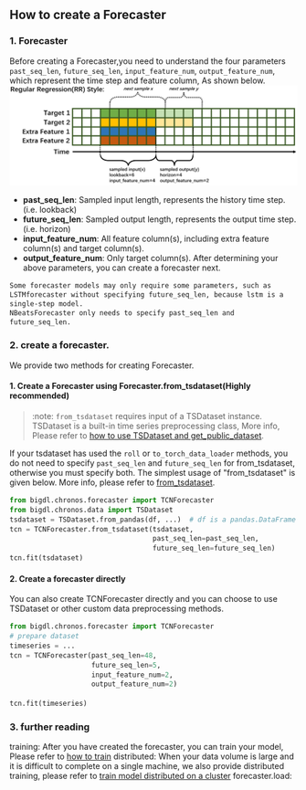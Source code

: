 ## How to create a Forecaster
### 1. Forecaster
Before creating a Forecaster,you need to understand the four parameters `past_seq_len`, `future_seq_len`, `input_feature_num`, `output_feature_num`, which represent the time step and feature column, As shown below.
![](../Image/forecast-RR.png "time series")
 * **past_seq_len**: Sampled input length, represents the history time step. (i.e. lookback)
 * **future_seq_len**: Sampled output length, represents the output time step.(i.e. horizon)
 * **input_feature_num**: All feature column(s), including extra feature column(s) and target column(s).
 * **output_feature_num**: Only target column(s).
After determining your above parameters, you can create a forecaster next.
```note
Some forecaster models may only require some parameters, such as
LSTMforecaster without specifying future_seq_len, because lstm is a single-step model.
NBeatsForecaster only needs to specify past_seq_len and future_seq_len.
```

### 2. create a forecaster.
 We provide two methods for creating Forecaster.
 #### 1. Create a Forecaster using Forecaster.from_tsdataset(Highly recommended)
 > :note: `from_tsdataset` requires input of a TSDataset instance. TSDataset is a built-in time series preprocessing class, More info, Please refer to [how to use TSDataset and get_public_dataset](xxxx).
 
 If your tsdataset has used the `roll` or `to_torch_data_loader` methods,
 you do not need to specify `past_seq_len` and `future_seq_len` for from_tsdataset, otherwise you must specify both.
 The simplest usage of "from_tsdataset" is given below. More info, please refer to [from_tsdataset](xxxx).
 ```python
 from bigdl.chronos.forecaster import TCNForecaster
 from bigdl.chronos.data import TSDataset
 tsdataset = TSDataset.from_pandas(df, ...)  # df is a pandas.DataFrame
 tcn = TCNForecaster.from_tsdataset(tsdataset,
                                    past_seq_len=past_seq_len,
                                    future_seq_len=future_seq_len)
 tcn.fit(tsdataset)
 ```

 #### 2. Create a forecaster directly
 You can also create TCNForecaster directly and you can choose to use TSDataset or other custom data preprocessing methods.
 ```python
 from bigdl.chronos.forecaster import TCNForecaster
 # prepare dataset
 timeseries = ...
 tcn = TCNForecaster(past_seq_len=48,
                     future_seq_len=5,
                     input_feature_num=2,
                     output_feature_num=2)
 
 tcn.fit(timeseries)
 ```

### 3. further reading
 training: After you have created the forecaster, you can train your model, Please refer to [how to train]()
 distributed: When your data volume is large and it is difficult to complete on a single machine, we also provide distributed training, please refer to [train model distributed on a cluster]()
 forecaster.load: 